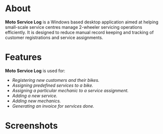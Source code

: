 # About

**Moto Service Log** is a Windows based desktop application aimed at helping small-scale service centres manage 2-wheeler servicing operations efficiently.
It is designed to reduce manual record keeping and tracking of customer registrations and service assignments.

# Features

**Moto Service Log** is used for:

- *Registering new customers and their bikes.*
- *Assigning predefined services to a bike.*
- *Assigning a particular mechanic to a service assignment.*
- *Adding a new service.*
- *Adding new mechanics.*
- *Generating an invoice for services done.*

# Screenshots

